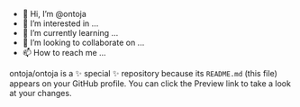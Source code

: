 - 👋 Hi, I’m @ontoja
- 👀 I’m interested in ...
- 🌱 I’m currently learning ...
- 💞️ I’m looking to collaborate on ...
- 📫 How to reach me ...

ontoja/ontoja is a ✨ special ✨ repository because its `README.md` (this file) appears on your GitHub profile.
You can click the Preview link to take a look at your changes.
